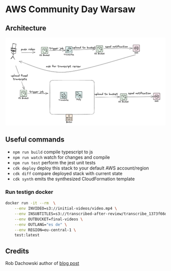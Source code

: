 # AWS Community Day Warsaw

## Architecture

![image info](./arch.png)

## Useful commands

* `npm run build`   compile typescript to js
* `npm run watch`   watch for changes and compile
* `npm run test`    perform the jest unit tests
* `cdk deploy`      deploy this stack to your default AWS account/region
* `cdk diff`        compare deployed stack with current state
* `cdk synth`       emits the synthesized CloudFormation template

### Run testign docker

```bash
docker run -it --rm  \
    --env INVIDEO=s3://initial-videos/video.mp4 \
    --env INSUBTITLES=s3://transcribed-after-review/transcribe_1373f66d31115381_video.mp4.json \
    --env OUTBUCKET=final-videos \
    --env OUTLANG="es de" \
    --env REGION=eu-central-1 \
    test:latest
```

## Credits

Rob Dachowski author of [blog post](https://aws.amazon.com/blogs/machine-learning/create-video-subtitles-with-translation-using-machine-learning/)
